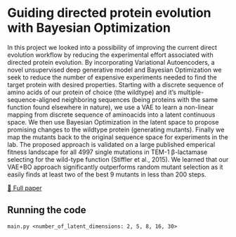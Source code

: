 # Guiding directed protein evolution with Bayesian Optimization

In this project we looked into a possibility of improving the current direct evolution workflow by reducing the experimental effort associated with directed protein evolution. By incorporating Variational Autoencoders, a novel unsupervised deep generative model and Bayesian Optimization we seek to reduce the number of expensive experiments needed to find the target protein with desired properties. Starting with a discrete sequence of amino acids of our protein of choice (the wildtype) and it’s multiple-sequence-aligned neighboring sequences (being proteins with the same function found elsewhere in nature), we use a VAE to learn a non-linear mapping from discrete sequence of aminoacids into a latent continuous space. We then use Bayesian Optimization in the latent space to propose promising changes to the wildtype protein (generating mutants). Finally we map the mutants back to the original sequence space for experiments in the lab. The proposed approach is validated on a large published emperical fitness landscape for all 4997 single mutations in TEM-1 β-lactamase selecting for the wild-type function (Stiffler et al., 2015). We learned that our VAE+BO approach significantly outperforms random mutant selection as it easily finds at least two of the best 9 mutants in less than 200 steps.

[:page_facing_up: Full paper](paper.pdf)

## Running the code
```
main.py <number_of_latent_dimensions: 2, 5, 8, 16, 30> 